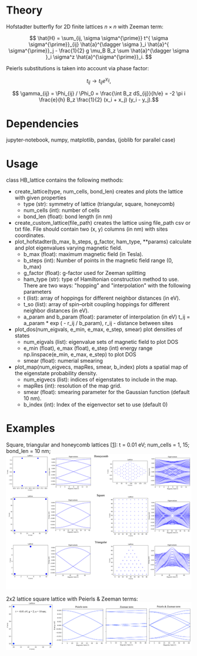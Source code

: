 # Theory
Hofstadter butterfly for 2D finite lattices $n\times n$ with Zeeman term:

$$  \hat{H} = \sum_{ij, \sigma \sigma^{\prime}} t^{ \sigma \sigma^{\prime}}_{ij} \hat{a}^{\dagger \sigma }_i \hat{a}^{ \sigma^{\prime}}_j  - \frac{1}{2} g \mu_B B_z \sum \hat{a}^{\dagger \sigma }_i \sigma^z  \hat{a}^{\sigma^{\prime}}_i.  $$

Peierls substitutions is taken into account  via phase factor:

$$ t_{ij} \rightarrow  t_{ij} e^{\gamma_{ij}}, $$

$$ \gamma_{ij} = \Phi_{ij} / \Phi_0 = \frac{\int B_z dS_{ij}}{h/e} =  -2 \pi i \frac{e}{h} B_z \frac{1}{2} (x_i + x_j) (y_i - y_j).$$

# Dependencies
jupyter-notebook, numpy, matplotlib, pandas, (joblib for parallel case)

# Usage
class HB_lattice contains the following methods: 

* create_lattice(type, num_cells, bond_len) creates and plots the lattice with given properties
  * type (str): symmetry of lattice (triangular, square, honeycomb)
  *  num_cells (int): number of cells
  *  bond_len (float): bond length (in nm)
* create_custom_lattice(file_path) creates the lattice using file_path csv or txt  file.  File should contain two (x, y) columns (in nm) with sites coordinates.
* plot_hofstadter(b_max, b_steps, g_factor, ham_type, **params) calculate and plot eigenvalues varying magnetic field. 
  *  b_max (float): maximum magnetic field (in Tesla).
  *  b_steps (int): Number of points in the magnetic field range (0, b_max)
  *  g_factor (float): g-factor used for Zeeman splitting
  *  ham_type (str): type of Hamiltonian construction method to use. There are two ways: "hopping" and "interpolation" with the following parameters
  *  t (list): array of hoppings for different neighbor distances (in eV).
  *  t_so (list): array of spin–orbit coupling hoppings for different neighbor distances (in eV).
  *  a_param and b_param (float): parameter of interpolation (in eV)  t_ij = a_param * exp ( - r_ij / b_param), r_ij - distance between sites
* plot_dos(num_eigvals, e_min, e_max, e_step, smear) plot densities of states 
  * num_eigvals (list): eigenvalue sets of magnetic field to plot DOS
  * e_min (float), e_max (float), e_step (int)  energy range np.linspace(e_min, e_max, e_step) to plot DOS
  * smear (float): numerial smearing
* plot_map(num_eigvecs, mapRes, smear, b_index) plots a spatial map of the eigenstate probability density.
  * num_eigvecs (list): indices of eigenstates  to include in the map.
  * mapRes (int): resolution of the map grid.
  * smear (float): smearing parameter for the Gaussian function (default 10 nm).
  * b_index (int): Index of the eigenvector set to use (default 0)




# Examples

Square, triangular and honeycomb lattices [[1](https://pubs.aip.org/aapt/ajp/article-abstract/72/5/613/1038951/Landau-levels-molecular-orbitals-and-the?redirectedFrom=fulltext)]:
t = 0.01 eV; num_cells = 1, 15; bond_len = 10 nm;
![alt text](https://github.com/danis-b/HB_lattice/blob/main/Examples/Results.png)

2x2 lattice square lattice with Peierls & Zeeman terms:
![alt text](https://github.com/danis-b/HB_lattice/blob/main/Examples/2x2_square.png)



